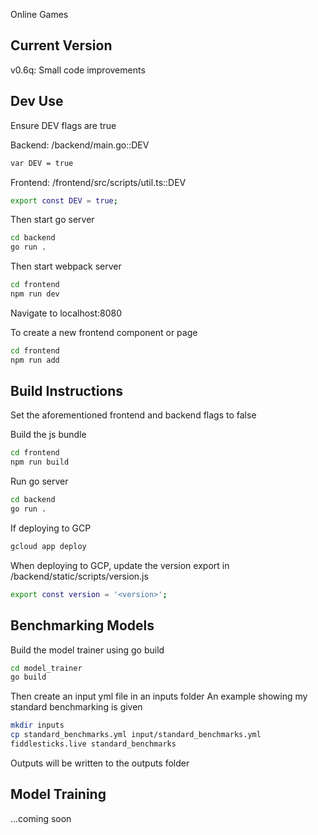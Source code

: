 Online Games

## Current Version

v0.6q: Small code improvements

## Dev Use

Ensure DEV flags are true

Backend: /backend/main.go::DEV

```bash
var DEV = true
```

Frontend: /frontend/src/scripts/util.ts::DEV

```bash
export const DEV = true;
```

Then start go server

```bash
cd backend
go run .
```

Then start webpack server

```bash
cd frontend
npm run dev
```

Navigate to localhost:8080

To create a new frontend component or page

```bash
cd frontend
npm run add
```

## Build Instructions

Set the aforementioned frontend and backend flags to false

Build the js bundle

```bash
cd frontend
npm run build
```

Run go server

```bash
cd backend
go run .
```

If deploying to GCP

```bash
gcloud app deploy
```

When deploying to GCP, update the version export in /backend/static/scripts/version.js

```bash
export const version = '<version>';
```

## Benchmarking Models
Build the model trainer using go build

```bash
cd model_trainer
go build
```

Then create an input yml file in an inputs folder
An example showing my standard benchmarking is given

```bash
mkdir inputs
cp standard_benchmarks.yml input/standard_benchmarks.yml
fiddlesticks.live standard_benchmarks
```

Outputs will be written to the outputs folder

## Model Training
...coming soon
